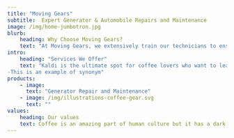 ```yaml
---
title: "Moving Gears"
subtitle:  Expert Generator & Automobile Repairs and Maintenance
image: /img/home-jumbotron.jpg
blurb:
    heading: Why Choose Moving Gears?
    text: "At Moving Gears, we extensively train our technicians to ensure the highest quality of service. With years of experience in repairing and maintaining both generators and automobiles, we understand the importance of keeping your vehicles and equipment running smoothly. Our commitment to customer satisfaction, fast response time, and competitive pricing sets us apart in the industry."
intro:
    heading: "Services We Offer"
    text: "Kaldi is the ultimate spot for coffee lovers who want to learn about their java’s origin and support the farmers that grew it. We take coffee production, roasting and brewing seriously and we’re glad to pass that knowledge to anyone.
-This is an example of synonym"
products:
    - image:
      text: "Generator Repair and Maintenance"
    - image: /img/illustrations-coffee-gear.svg
      text: ""
values:
    heading: Our values
    text: Coffee is an amazing part of human culture but it has a dark side too – one of colonialism and mindless abuse of natural resources and human lives. We want to turn this around and return the coffee trade to the drink’s exhilarating, empowering and unifying nature.
---
```


